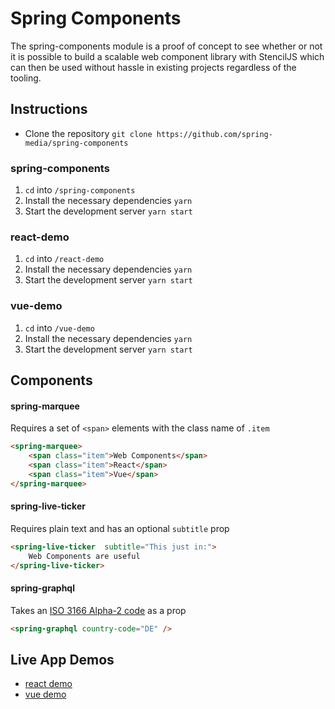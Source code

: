 # Spring Components

The spring-components module is a proof of concept to see whether or not it is possible to build a scalable web component library with StencilJS which can then be used without hassle in existing projects regardless of the tooling.

## Instructions

- Clone the repository `git clone https://github.com/spring-media/spring-components`

### spring-components

 1. `cd` into `/spring-components`
 2. Install the necessary dependencies `yarn`
 3. Start the development server `yarn start`

### react-demo
 1. `cd` into `/react-demo`
 2. Install the necessary dependencies `yarn`
 3. Start the development server `yarn start`

### vue-demo
 1. `cd` into `/vue-demo`
 2. Install the necessary dependencies `yarn`
 3. Start the development server `yarn start`


## Components

#### spring-marquee
Requires a set of `<span>` elements with the class name of `.item`

```html
<spring-marquee>
	<span class="item">Web Components</span>
	<span class="item">React</span>
	<span class="item">Vue</span>
</spring-marquee>
``` 

#### spring-live-ticker
Requires plain text and has an optional `subtitle` prop
```html
<spring-live-ticker  subtitle="This just in:">
	Web Components are useful
</spring-live-ticker>
```

#### spring-graphql
Takes an [ISO 3166 Alpha-2 code](https://en.wikipedia.org/wiki/List_of_ISO_3166_country_codes) as a prop
```html
<spring-graphql country-code="DE" />
```

## Live App Demos

 - [react demo](https://react-spring-components-demo-e3ysqbusv.now.sh)
 - [vue demo](https://vue-spring-components-demo-h8wytf866.now.sh/)

